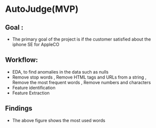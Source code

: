 # AutoJudge(MVP)
## Goal :
- The primary goal of the project is if the customer satisfied about the iphone SE for AppleCO


## Workflow:

- EDA, to find anomalies in the data such as nulls
- Remove stop words , Remove HTML tags and URLs from a string , Remove the most frequent words , Remove numbers and characters
- Feature identification 
- Feature Extraction

## Findings

- The above figure shows the most used words
